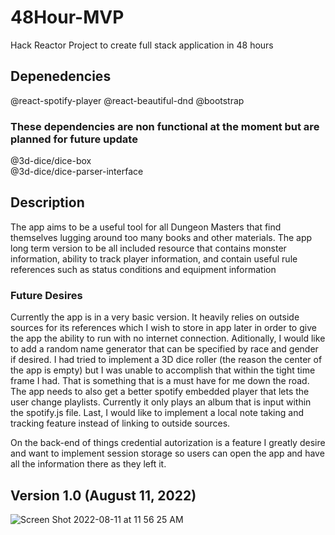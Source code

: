 # 48Hour-MVP
Hack Reactor Project to create full stack application in 48 hours

## Depenedencies

@react-spotify-player
@react-beautiful-dnd
@bootstrap

### These dependencies are non functional at the moment but are planned for future update
@3d-dice/dice-box       
@3d-dice/dice-parser-interface



## Description
  The app aims to be a useful tool for all Dungeon Masters that find themselves lugging around too many books and other materials. The app long term version to be all included resource that contains monster information, ability to track player information, and contain useful rule references such as status conditions and equipment information
  
  ### Future Desires
   Currently the app is in a very basic version. It heavily relies on outside sources for its references which I wish to store in app later in order to give the app the ability to run with no internet connection. Aditionally, I would like to add a random name generator that can be specified by race and gender if desired. I had tried to implement a 3D dice roller (the reason the center of the app is empty) but I was unable to accomplish that within the tight time frame I had. That is something that is a must have for me down the road. The app needs to also get a better spotify embedded player that lets the user change playlists. Currently it only plays an album that is input within the spotify.js file. Last, I would like to implement a local note taking and tracking feature instead of linking to outside sources. 
    
   On the back-end of things credential autorization is a feature I greatly desire and want to implement session storage so users can open the app and have all the information there as they left it. 



## Version 1.0 (August 11, 2022) 

![Screen Shot 2022-08-11 at 11 56 25 AM](https://user-images.githubusercontent.com/102747919/184191233-7ddaa242-15b8-4ce4-8b31-f6bd83754d85.png)

